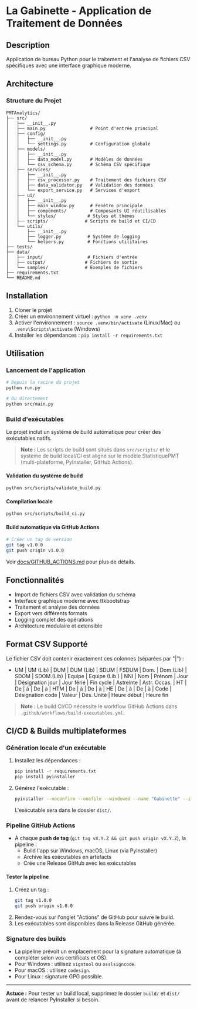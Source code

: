 # La Gabinette - Application de Traitement de Données

## Description

Application de bureau Python pour le traitement et l'analyse de fichiers CSV spécifiques avec une interface graphique moderne.

## Architecture

### Structure du Projet

```
PMTAnalytics/
├── src/
│   ├── __init__.py
│   ├── main.py                 # Point d'entrée principal
│   ├── config/
│   │   ├── __init__.py
│   │   └── settings.py         # Configuration globale
│   ├── models/
│   │   ├── __init__.py
│   │   ├── data_model.py       # Modèles de données
│   │   └── csv_schema.py       # Schéma CSV spécifique
│   ├── services/
│   │   ├── __init__.py
│   │   ├── csv_processor.py    # Traitement des fichiers CSV
│   │   ├── data_validator.py   # Validation des données
│   │   └── export_service.py   # Services d'export
│   ├── ui/
│   │   ├── __init__.py
│   │   ├── main_window.py      # Fenêtre principale
│   │   ├── components/         # Composants UI réutilisables
│   │   └── styles/            # Styles et thèmes
│   ├── scripts/              # Scripts de build et CI/CD
│   └── utils/
│       ├── __init__.py
│       ├── logger.py          # Système de logging
│       └── helpers.py         # Fonctions utilitaires
├── tests/
├── data/
│   ├── input/                 # Fichiers d'entrée
│   ├── output/               # Fichiers de sortie
│   └── samples/              # Exemples de fichiers
├── requirements.txt
└── README.md
```

## Installation

1. Cloner le projet
2. Créer un environnement virtuel : `python -m venv .venv`
3. Activer l'environnement : `source .venv/bin/activate` (Linux/Mac) ou `.venv\Scripts\activate` (Windows)
4. Installer les dépendances : `pip install -r requirements.txt`

## Utilisation

### Lancement de l'application

```bash
# Depuis la racine du projet
python run.py

# Ou directement
python src/main.py
```

### Build d'exécutables

Le projet inclut un système de build automatique pour créer des exécutables natifs.

> **Note :** Les scripts de build sont situés dans `src/scripts/` et le système de build local/CI est aligné sur le modèle StatistiquePMT (multi-plateforme, PyInstaller, GitHub Actions).

#### Validation du système de build

```bash
python src/scripts/validate_build.py
```

#### Compilation locale

```bash
python src/scripts/build_ci.py
```

#### Build automatique via GitHub Actions

```bash
# Créer un tag de version
git tag v1.0.0
git push origin v1.0.0
```

Voir [docs/GITHUB_ACTIONS.md](docs/GITHUB_ACTIONS.md) pour plus de détails.

## Fonctionnalités

- Import de fichiers CSV avec validation du schéma
- Interface graphique moderne avec ttkbootstrap
- Traitement et analyse des données
- Export vers différents formats
- Logging complet des opérations
- Architecture modulaire et extensible

## Format CSV Supporté

Le fichier CSV doit contenir exactement ces colonnes (séparées par "|") :

- UM | UM (Lib) | DUM | DUM (Lib) | SDUM | FSDUM | Dom. | Dom.(Lib) | SDOM | SDOM.(Lib) | Equipe | Equipe (Lib.) | NNI | Nom | Prénom | Jour | Désignation jour | Jour férié | Fin cycle | Astreinte | Astr. Occas. | HT | De | à | De | à | HTM | De | à | De | à | HE | De | à | De | à | Code | Désignation code | Valeur | Dés. Unité | Heure début | Heure fin

> **Note :** Le build CI/CD nécessite le workflow GitHub Actions dans `.github/workflows/build-executables.yml`.

## CI/CD & Builds multiplateformes

### Génération locale d'un exécutable

1. Installez les dépendances :
   ```bash
   pip install -r requirements.txt
   pip install pyinstaller
   ```
2. Générez l'exécutable :
   ```bash
   pyinstaller --noconfirm --onefile --windowed --name "Gabinette" --icon "assets/logo/gabinette-logo.ico" run.py
   ```
   L'exécutable sera dans le dossier `dist/`.

### Pipeline GitHub Actions

- À chaque **push de tag** (`git tag vX.Y.Z && git push origin vX.Y.Z`), la pipeline :
  - Build l'app sur Windows, macOS, Linux (via PyInstaller)
  - Archive les exécutables en artefacts
  - Crée une Release GitHub avec les exécutables

#### Tester la pipeline
1. Créez un tag :
   ```bash
   git tag v1.0.0
   git push origin v1.0.0
   ```
2. Rendez-vous sur l'onglet "Actions" de GitHub pour suivre le build.
3. Les exécutables sont disponibles dans la Release GitHub générée.

### Signature des builds
- La pipeline prévoit un emplacement pour la signature automatique (à compléter selon vos certificats et OS).
- Pour Windows : utilisez `signtool` ou `osslsigncode`.
- Pour macOS : utilisez `codesign`.
- Pour Linux : signature GPG possible.

---

**Astuce :** Pour tester un build local, supprimez le dossier `build/` et `dist/` avant de relancer PyInstaller si besoin.

